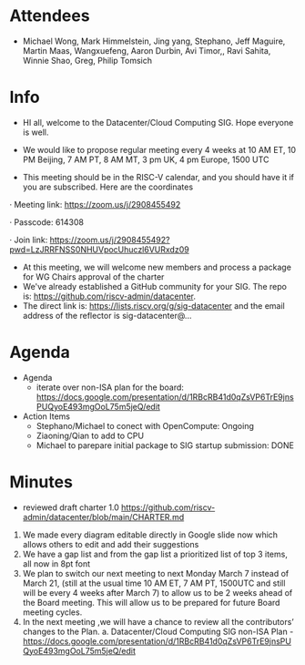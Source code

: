 # Attendees
- Michael Wong, Mark Himmelstein, Jing yang, Stephano, Jeff Maguire, Martin Maas, Wangxuefeng, Aaron Durbin, Avi Timor,, Ravi Sahita, Winnie Shao, Greg, Philip Tomsich

# Info
- HI all, welcome to the Datacenter/Cloud Computing SIG. Hope everyone is well.
- We would like to propose regular meeting every 4 weeks at 10 AM ET, 10 PM Beijing, 7 AM PT, 8 AM MT, 3 pm UK, 4 pm Europe, 1500 UTC

- This meeting should be in the RISC-V calendar, and you should have it if you are subscribed. Here are the coordinates

·  Meeting link: https://zoom.us/j/2908455492

·  Passcode: 614308

·  Join link: https://zoom.us/j/2908455492?pwd=LzJRRFNSS0NHUVpocUhuczl6VURxdz09

- At this meeting, we will welcome new members and process a package for WG Chairs approval of the charter
- We've already established a GitHub community for your SIG.  The repo is: https://github.com/riscv-admin/datacenter. 
- The direct link is: https://lists.riscv.org/g/sig-datacenter and the email address of the reflector is sig-datacenter@...


# Agenda

- Agenda
  - iterate over non-ISA plan for the board: https://docs.google.com/presentation/d/1RBcRB41d0qZsVP6TrE9jnsPUQyoE493mgOoL75m5jeQ/edit
- Action Items
  - Stephano/Michael to conect with OpenCompute: Ongoing
  - Ziaoning/Qian to add to CPU
  - Michael to parepare initial package to SIG startup submission: DONE

# Minutes
  - reviewed draft charter 1.0 https://github.com/riscv-admin/datacenter/blob/main/CHARTER.md
  1.	We made every diagram editable directly in Google slide now which allows others to edit and add their suggestions
  2.	We have a gap list and from the gap list a prioritized list of top 3 items, all now in 8pt font
  3.	We plan to switch our next meeting to next Monday March 7 instead of March 21, (still at the usual time 10 AM ET, 7 AM PT, 1500UTC and still will be every 4 weeks after March 7) to allow us to be 2 weeks ahead of the Board meeting. This will allow us to be prepared for future Board meeting cycles. 
  4.	In the next meeting ,we will have a chance to review all the contributors’ changes to the Plan.
    a.	Datacenter/Cloud Computing SIG non-ISA Plan - https://docs.google.com/presentation/d/1RBcRB41d0qZsVP6TrE9jnsPUQyoE493mgOoL75m5jeQ/edit
